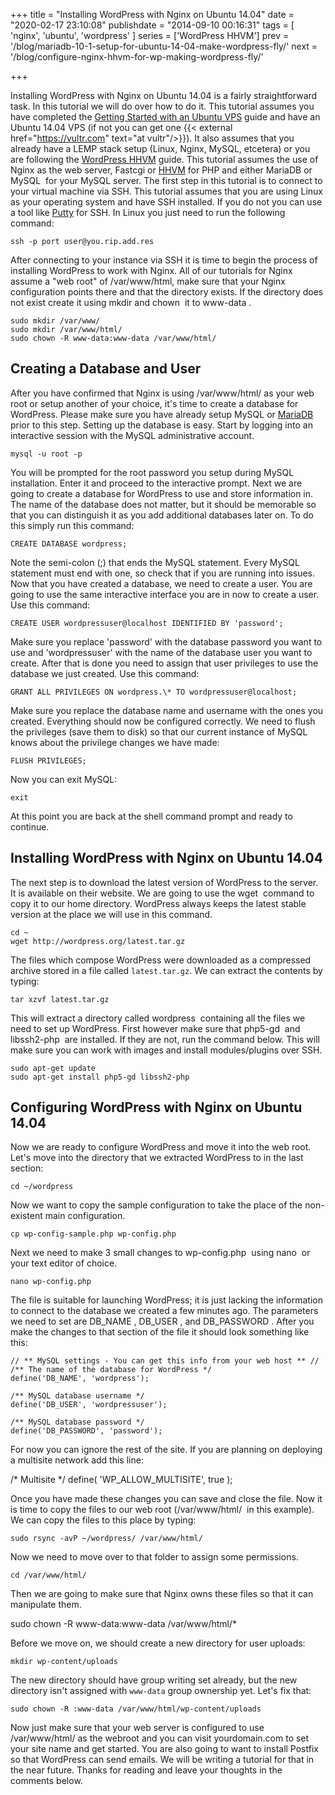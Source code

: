 +++
title = "Installing WordPress with Nginx on Ubuntu 14.04"
date = "2020-02-17 23:10:08"
publishdate = "2014-09-10 00:16:31"
tags = [
  'nginx', 'ubuntu', 'wordpress'
  ]
series = ['WordPress HHVM']
prev = '/blog/mariadb-10-1-setup-for-ubuntu-14-04-make-wordpress-fly/'
next = '/blog/configure-nginx-hhvm-for-wp-making-wordpress-fly/'

+++

Installing WordPress with Nginx on Ubuntu 14.04 is a fairly straightforward
task. In this tutorial we will do over how to do it. This tutorial assumes you
have completed the
[Getting Started with an Ubuntu VPS](/blog/getting-started-with-an-ubuntu-vps-running-14-04/) guide and
have an Ubuntu 14.04 VPS (if not you can get one {{< external href="https://vultr.com" text="at vultr"/>}}). It also assumes that you already have a LEMP stack setup (Linux,
Nginx, MySQL, etcetera) or you are following
the [WordPress HHVM](/series/wordpress-hhvm/) guide.
This tutorial assumes the use of Nginx as the web server, Fastcgi or
[HHVM](http://hhvm.com/ 'HHVM') for PHP and either MariaDB or MySQL  for your
MySQL server. The first step in this tutorial is to connect to your virtual
machine via SSH. This tutorial assumes that you are using Linux as your
operating system and have SSH installed. If you do not you can use a tool like
[Putty](http://www.chiark.greenend.org.uk/~sgtatham/putty/ 'Putty SSH') for SSH.
In Linux you just need to run the following command:

```
ssh -p port user@you.rip.add.res
```

After connecting to your instance via SSH it is time to begin the process of
installing WordPress to work with Nginx. All of our tutorials for Nginx assume a
"web root" of /var/www/html, make sure that your Nginx configuration points
there and that the directory exists. If the directory does not exist create it
using mkdir and chown  it to www-data .

```
sudo mkdir /var/www/
sudo mkdir /var/www/html/
sudo chown -R www-data:www-data /var/www/html/
```

## Creating a Database and User

After you have confirmed that Nginx is using /var/www/html/ as your web root or
setup another of your choice, it's time to create a database for WordPress.
Please make sure you have already setup MySQL or
[MariaDB](/blog/mariadb-10-1-setup-for-ubuntu-14-04-make-wordpress-fly/)
prior to this step. Setting up the database is easy. Start by logging into an
interactive session with the MySQL administrative account.

```
mysql -u root -p
```

You will be prompted for the root password you setup during MySQL installation.
Enter it and proceed to the interactive prompt. Next we are going to create a
database for WordPress to use and store information in. The name of the database
does not matter, but it should be memorable so that you can distinguish it as
you add additional databases later on. To do this simply run this command:

```
CREATE DATABASE wordpress;
```

Note the semi-colon (;) that ends the MySQL statement. Every MySQL statement
must end with one, so check that if you are running into issues. Now that you
have created a database, we need to create a user. You are going to use the same
interactive interface you are in now to create a user. Use this command:

```
CREATE USER wordpressuser@localhost IDENTIFIED BY 'password';
```

Make sure you replace 'password' with the database password you want to use and
'wordpressuser' with the name of the database user you want to create. After
that is done you need to assign that user privileges to use the database we just
created. Use this command:

```
GRANT ALL PRIVILEGES ON wordpress.\* TO wordpressuser@localhost;
```

Make sure you replace the database name and username with the ones you
created. Everything should now be configured correctly. We need to flush the
privileges (save them to disk) so that our current instance of MySQL knows about
the privilege changes we have made:

```
FLUSH PRIVILEGES;
```

Now you can exit MySQL:

`exit`

At this point you are back at the shell command prompt and ready to continue.

## Installing WordPress with Nginx on Ubuntu 14.04

The next step is to download the latest version of WordPress to the server. It
is available on their website. We are going to use the wget  command to copy it
to our home directory. WordPress always keeps the latest stable version at the
place we will use in this command.

```
cd ~
wget http://wordpress.org/latest.tar.gz
```

The files which compose WordPress were downloaded as a compressed archive stored
in a file called `latest.tar.gz`. We can extract the contents by typing:

```
tar xzvf latest.tar.gz
```

This will extract a directory called wordpress  containing all the files we need
to set up WordPress. First however make sure that php5-gd  and libssh2-php  are
installed. If they are not, run the command below. This will make sure you can
work with images and install modules/plugins over SSH.

```
sudo apt-get update
sudo apt-get install php5-gd libssh2-php
```

## Configuring WordPress with Nginx on Ubuntu 14.04

Now we are ready to configure WordPress and move it into the web root. Let's
move into the directory that we extracted WordPress to in the last section:

```
cd ~/wordpress
```

Now we want to copy the sample configuration to take the place of the
non-existent main configuration.

`cp wp-config-sample.php wp-config.php`

Next we need to make 3 small changes to wp-config.php  using nano  or your text
editor of choice.

`nano wp-config.php`

The file is suitable for launching WordPress; it is just lacking the information
to connect to the database we created a few minutes ago. The parameters we need
to set are DB_NAME , DB_USER , and DB_PASSWORD . After you make the changes to
that section of the file it should look something like this:

```
// ** MySQL settings - You can get this info from your web host ** //
/** The name of the database for WordPress */
define('DB_NAME', 'wordpress');

/** MySQL database username */
define('DB_USER', 'wordpressuser');

/** MySQL database password */
define('DB_PASSWORD', 'password');
```

For now you can ignore the rest of the site. If you are planning on deploying a
multisite network add this line:

/\* Multisite \*/ define( 'WP_ALLOW_MULTISITE', true );

Once you have made these changes you can save and close the file. Now it is time
to copy the files to our web root (/var/www/html/  in this example). We can copy
the files to this place by typing:

```
sudo rsync -avP ~/wordpress/ /var/www/html/
```

Now we need to move over to that folder to assign some permissions.

```
cd /var/www/html/
```

Then we are going to make sure that Nginx owns these files so that it can
manipulate them.

sudo chown -R www-data:www-data /var/www/html/\*

Before we move on, we should create a new directory for user uploads:

```
mkdir wp-content/uploads
```

The new directory should have group writing set already, but the new directory
isn't assigned with `www-data` group ownership yet. Let's fix that:

```
sudo chown -R :www-data /var/www/html/wp-content/uploads
```

Now just make sure that your web server is configured to use /var/www/html/ as
the webroot and you can visit yourdomain.com to set your site name and get
started. You are also going to want to install Postfix so that WordPress can
send emails. We will be writing a tutorial for that in the near future. Thanks
for reading and leave your thoughts in the comments below.
